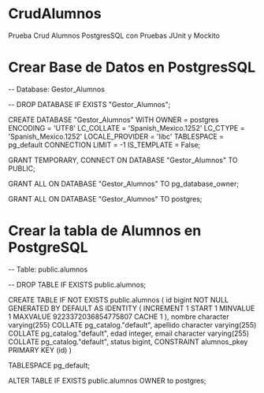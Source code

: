 # CrudAlumnos
Prueba Crud Alumnos PostgresSQL con Pruebas JUnit y Mockito

# Crear Base de Datos en PostgresSQL
-- Database: Gestor_Alumnos

-- DROP DATABASE IF EXISTS "Gestor_Alumnos";

CREATE DATABASE "Gestor_Alumnos"
    WITH
    OWNER = postgres
    ENCODING = 'UTF8'
    LC_COLLATE = 'Spanish_Mexico.1252'
    LC_CTYPE = 'Spanish_Mexico.1252'
    LOCALE_PROVIDER = 'libc'
    TABLESPACE = pg_default
    CONNECTION LIMIT = -1
    IS_TEMPLATE = False;

GRANT TEMPORARY, CONNECT ON DATABASE "Gestor_Alumnos" TO PUBLIC;

GRANT ALL ON DATABASE "Gestor_Alumnos" TO pg_database_owner;

GRANT ALL ON DATABASE "Gestor_Alumnos" TO postgres;

# Crear la tabla de Alumnos en PostgreSQL
-- Table: public.alumnos

-- DROP TABLE IF EXISTS public.alumnos;

CREATE TABLE IF NOT EXISTS public.alumnos
(
    id bigint NOT NULL GENERATED BY DEFAULT AS IDENTITY ( INCREMENT 1 START 1 MINVALUE 1 MAXVALUE 9223372036854775807 CACHE 1 ),
    nombre character varying(255) COLLATE pg_catalog."default",
    apellido character varying(255) COLLATE pg_catalog."default",
    edad integer,
    email character varying(255) COLLATE pg_catalog."default",
    status bigint,
    CONSTRAINT alumnos_pkey PRIMARY KEY (id)
)

TABLESPACE pg_default;

ALTER TABLE IF EXISTS public.alumnos
    OWNER to postgres;
